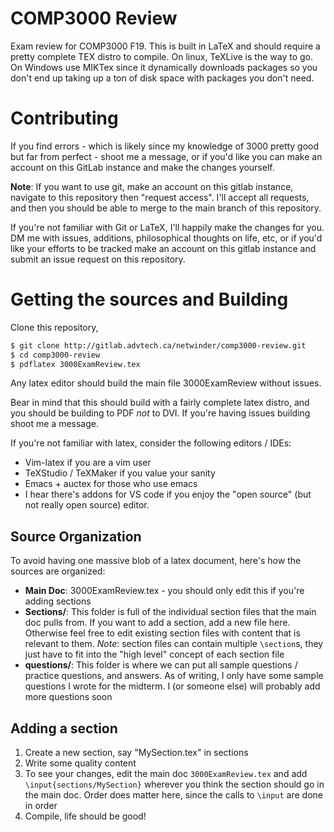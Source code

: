 # COMP3000 Review

Exam review for COMP3000 F19. 
This is built in LaTeX and should require a pretty complete TEX distro to compile. On linux, TeXLive is the way to go. On Windows use MIKTex since it dynamically downloads packages so you don't end up taking up a ton of disk space with packages you don't need.

# Contributing
If you find errors - which is likely since my knowledge of 3000 pretty good but far from perfect - shoot me a message, or if you'd like you can make an account on this GitLab instance and make the changes yourself. 

**Note**: If you want to use git, make an account on this gitlab instance, navigate to this repository then "request access". I'll accept all requests, and then you should be able to merge to the main branch of this repository.

If you're not familiar with Git or LaTeX, I'll happily make the changes for you. DM me with issues, additions, philosophical thoughts on life, etc, or if you'd like your efforts to be tracked make an account on this gitlab instance and submit an issue request on this repository.

# Getting the sources and Building

Clone this repository, 
```bash
$ git clone http://gitlab.advtech.ca/netwinder/comp3000-review.git
$ cd comp3000-review
$ pdflatex 3000ExamReview.tex
```
Any latex editor should build the main file 3000ExamReview without issues.

Bear in mind that this should build with a fairly complete latex distro, and you should be building to PDF *not* to DVI. If you're having issues building shoot me a message.

If you're not familiar with latex, consider the following editors / IDEs:

- Vim-latex if you are a vim user
- TeXStudio / TeXMaker if you value your sanity
- Emacs + auctex for those who use emacs
- I hear there's addons for VS code if you enjoy the "open source" (but not really open source) editor.

## Source Organization

To avoid having one massive blob of a latex document, here's how the sources are organized:
*  **Main Doc**: 3000ExamReview.tex - you should only edit this if you're adding sections
*  **Sections/**: This folder is full of the individual section files that the main doc pulls from. If you want to add a section, add a new file here. Otherwise feel free to edit existing section files with content that is relevant to them. *Note*: section files can contain multiple `\section`s, they just have to fit into the "high level" concept of each section file
*  **questions/**: This folder is where we can put all sample questions / practice questions, and answers. As of writing, I only have some sample questions I wrote for the midterm. I (or someone else) will probably add more questions soon

## Adding a section
1.  Create a new section, say "MySection.tex" in sections
2.  Write some quality content
3.  To see your changes, edit the main doc `3000ExamReview.tex` and add `\input{sections/MySection}` wherever you think the section should go in the main doc. Order does matter here, since the calls to `\input` are done in order
4.  Compile, life should be good!